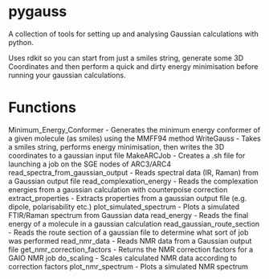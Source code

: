 # pygauss
A collection of tools for setting up and analysing Gaussian calculations with python. 

Uses rdkit so you can start from just a smiles string, generate some 3D Coordinates and then perform a quick and dirty energy minimisation before running your gaussian calculations.


# Functions
Minimum_Energy_Conformer			    -	Generates the minimum energy conformer of a given molecule (as smiles) using the MMFF94 method
WriteGauss							          -	Takes a smiles string, performs energy minimisation, then writes the 3D coordinates to a gaussian input file
MakeARCJob							          - Creates a .sh file for launching a job on the SGE nodes of ARC3/ARC4
read_spectra_from_gaussian_output	-	Reads spectral data (IR, Raman) from a Gaussian output file
read_complexation_energy	  		  -	Reads the complexation energies from a gaussian calculation with counterpoise correction
extract_properties					      -	Extracts properties from a gaussian output file (e.g. dipole, polarisability etc.)
plot_simulated_spectrum			    	-	Plots a simulated FTIR/Raman spectrum from Gaussian data
read_energy							          -	Reads the final energy of a molecule in a gaussian calculation
read_gaussian_route_section    		-	Reads the route section of a gaussian file to determine what sort of job was performed
read_nmr_data						          -	Reads NMR data from a Gaussian output file
get_nmr_correction_factors    		-	Returns the NMR correction factors for a GAIO NMR job
do_scaling							          -	Scales calculated NMR data according to correction factors
plot_nmr_spectrum					        -	Plots a simulated NMR spectrum 

